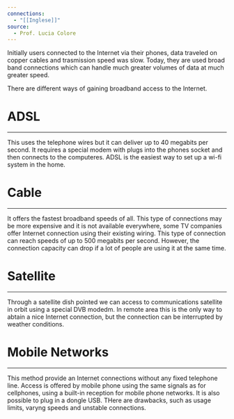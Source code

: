 ```yaml
---
connections:
  - "[[Inglese]]"
source:
  - Prof. Lucia Colore
---
```

Initially users connected to the Internet via their phones, data traveled on copper cables and trasmission speed was slow. Today, they are used broad band connections which can handle much greater volumes of data at much greater speed.

There are different ways of gaining broadband access to the Internet.

# ADSL
---
This uses the telephone wires but it can deliver up to 40 megabits per second. It requires a special modem with plugs into the phones socket and then connects to the  computeres. ADSL is the easiest way to set up a wi-fi system in the home.


# Cable
---
It offers the fastest broadband speeds of all. This type of connections may be more expensive and it is not available everywhere, some TV companies offer Internet connection using their existing wiring. This type of connection can reach speeds of up to 500 megabits per second. However, the connection capacity can drop if a lot of people  are using it at the same time.


# Satellite
---
Through a satellite dish pointed we can access to communications satellite in orbit using a special DVB modedm. In remote area this is the only way to abtain a nice Internet connection, but the connection can be interrupted by weather conditions.


# Mobile Networks 
---
This method provide an Internet connections without any fixed telephone line. Access is offered by mobile phone using the same signals as for cellphones, using a built-in reception for mobile phone networks. It is also possible to plug in a dongle USB. THere are drawbacks, such as usage limits, varyng speeds and unstable connections.
